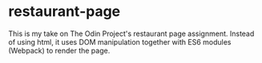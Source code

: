 # restaurant-page

This is my take on The Odin Project's restaurant page assignment. Instead of using html, it uses DOM manipulation together with ES6 modules (Webpack) to render the page.
